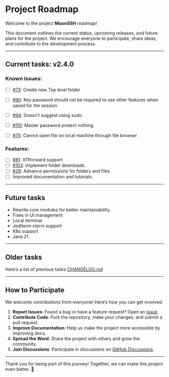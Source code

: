 # Project Roadmap

Welcome to the project **MuonSSH** roadmap! 

This document outlines the current status, upcoming releases, and future plans for the project. We encourage everyone to participate, share ideas, and contribute to the development process.

---


## Current tasks: **v2.4.0**

### Known Issues:
- [ ] [#73](https://github.com/devlinx9/muon-ssh/issues/73): Create new Top level folder
- [ ] [#90](https://github.com/devlinx9/muon-ssh/issues/90): Key password should not be required to use other features when saved for the session
- [ ] [#94](https://github.com/devlinx9/muon-ssh/issues/94): Doesn't suggest using sudo
- [ ] [#110](https://github.com/devlinx9/muon-ssh/issues/110): Master password protect nothing
- [ ] [#75](https://github.com/devlinx9/muon-ssh/issues/75): Cannot open file on local machine through file browser


### Features:
- [ ] [#81](https://github.com/devlinx9/muon-ssh/issues/81): X11forward support
- [ ] [#103](https://github.com/devlinx9/muon-ssh/issues/103): Implement folder downloads.
- [ ] [#28](https://github.com/devlinx9/muon-ssh/issues/28): Advance permissions for folders and files
- [ ] Improved documentation and tutorials.

---

## Future tasks

- Rewrite core modules for better maintainability.
- Fixes in UI management
- Local terminal
- Jediterm xterm support
- K8s support
- Java 21

---

## Older tasks

Here’s a list of previous tasks [CHANGELOG.md](CHANGELOG.md)

---

## How to Participate

We welcome contributions from everyone! Here’s how you can get involved:

1. **Report Issues**: Found a bug or have a feature request? Open an [issue](https://github.com/devlinx9/muon-ssh/issues).
2. **Contribute Code**: Fork the repository, make your changes, and submit a pull request.
3. **Improve Documentation**: Help us make the project more accessible by improving docs.
4. **Spread the Word**: Share the project with others and grow the community.
5. **Join Discussions**: Participate in discussions on [GitHub Discussions](https://github.com/yourusername/yourrepo/discussions).

---

Thank you for being part of this journey! Together, we can make this project even better. 🚀